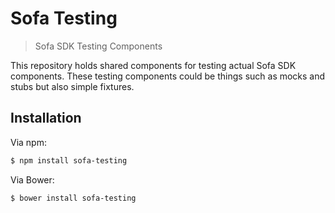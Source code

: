 # Sofa Testing

> Sofa SDK Testing Components

This repository holds shared components for testing actual Sofa SDK components.
These testing components could be things such as mocks and stubs but also simple
fixtures.

## Installation

Via npm:

```sh
$ npm install sofa-testing
```

Via Bower:

```sh
$ bower install sofa-testing
```
